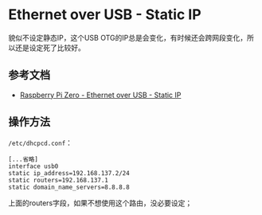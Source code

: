 # Ethernet over USB - Static IP

貌似不设定静态IP，这个USB OTG的IP总是会变化，有时候还会跨网段变化，所以还是设定死了比较好。

## 参考文档

* [Raspberry Pi Zero - Ethernet over USB - Static IP](https://www.raspberrypi.org/forums/viewtopic.php?t=188528)

## 操作方法

`/etc/dhcpcd.conf`：
```
[...省略]
interface usb0
static ip_address=192.168.137.2/24
static routers=192.168.137.1
static domain_name_servers=8.8.8.8
```

上面的routers字段，如果不想使用这个路由，没必要设定；